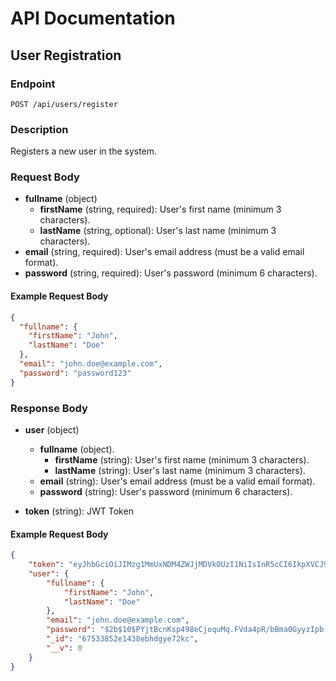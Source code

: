<!-- filepath: /e:/PROJECT/FullStack/Uber/Backend/readme.md -->

# API Documentation

## User Registration

### Endpoint

`POST /api/users/register`

### Description

Registers a new user in the system.

### Request Body

- **fullname** (object)
  - **firstName** (string, required): User's first name (minimum 3 characters).
  - **lastName** (string, optional): User's last name (minimum 3 characters).
- **email** (string, required): User's email address (must be a valid email format).
- **password** (string, required): User's password (minimum 6 characters).

#### Example Request Body

```json
{
  "fullname": {
    "firstName": "John",
    "lastName": "Doe"
  },
  "email": "john.doe@example.com",
  "password": "password123"
}
```

### Response Body

- **user** (object)
  - **fullname** (object).
    - **firstName** (string): User's first name (minimum 3 characters).
    - **lastName** (string): User's last name (minimum 3 characters).
  - **email** (string): User's email address (must be a valid email format).
  - **password** (string): User's password (minimum 6 characters).

- **token** (string): JWT Token

#### Example Request Body

```json
{
    "token": "eyJhbGciOiJIMzg1MmUxNDM4ZWJjMDVkOUzI1NiIsInR5cCI6IkpXVCJ9.eyJfaWQiOiI2NzUzMzg1MmUxNDM4ZWJjMDVkOWEzNmEiLCJpYXQiOjE3MzM1MDcxNTR9.O_5eiT0UPmogPa9Yximmq6gP5GHf2x_FQA8E4GgPa9YxCdQAo",
    "user": {
        "fullname": {
            "firstName": "John",
            "lastName": "Doe"
        },
        "email": "john.doe@example.com",
        "password": "$2b$10$PYjtBcnKsp498eCjoquMq.FVda4pR/bBma0GyyzIpb.Jxpv1FM7xG",
        "_id": "67533852e1438ebhdgye72kc",
        "__v": 0
    }
}
```
